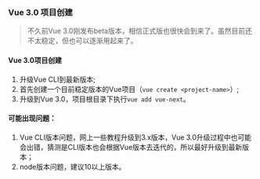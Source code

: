 ### Vue 3.0 项目创建

> 不久前Vue 3.0刚发布beta版本，相信正式版也很快会到来了。虽然目前还不太稳定，但也可以逐渐用起来了。

#### Vue 3.0项目创建

1. 升级Vue CLI到最新版本;
2. 首先创建一个目前稳定版本的Vue项目（`vue create <project-name>`）;
3. 升级到Vue 3.0，项目根目录下执行`vue add vue-next`。

#### 可能出现问题：

1. Vue CLI版本问题，网上一些教程升级到3.x版本，Vue 3.0升级过程中也可能会出错，猜测是CLI版本也会根据Vue版本去迭代的，所以最好升级到最新版本；
2. node版本问题，建议10以上版本。